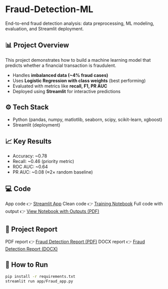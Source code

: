 # Fraud-Detection-ML

End-to-end fraud detection analysis: data preprocessing, ML modeling, evaluation, and Streamlit deployment.

## 📊 Project Overview
This project demonstrates how to build a machine learning model that predicts whether a financial transaction is fraudulent.  
- Handles **imbalanced data (~4% fraud cases)**  
- Uses **Logistic Regression with class weights** (best performing)  
- Evaluated with metrics like **recall, F1, PR AUC**  
- Deployed using **Streamlit** for interactive predictions  

## ⚙️ Tech Stack
- Python (pandas, numpy, matlotlib, seaborn, scipy, scikit-learn, xgboost)  
- Streamlit (deployment)

## 📈 Key Results
- Accuracy: ~0.78  
- Recall: ~0.46 (priority metric)  
- ROC AUC: ~0.64  
- PR AUC: ~0.08 (≈2× random baseline)

## 💻 Code
App code 👉 [Streamlit App](app/Fraud_app.py)
Clean code 👉 [Training Notebook](notebooks/Fraud_Pred.ipynb?raw=1)
Full code with output 👉 [View Notebook with Outputs (PDF)](notebooks/Fraud_Pred_with_output.pdf?raw=1) 

## 📑 Project Report
PDF report 👉 [Fraud Detection Report (PDF)](report/Fraud_Detection_Report.pdf?raw=1)
DOCX report 👉 [Fraud Detection Report (DOCX)](report/Fraud_Detection_Report.docx?raw=1)

## 🚀 How to Run
```bash
pip install -r requirements.txt
streamlit run app/Fraud_app.py
